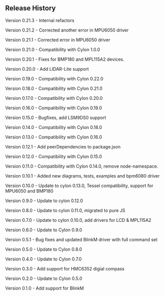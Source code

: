## Release History

Version 0.21.3 - Internal refactors

Version 0.21.2 - Corrected another error in MPU6050 driver

Version 0.21.1 - Corrected error in MPU6050 driver

Version 0.21.0 - Compatibility with Cylon 1.0.0

Version 0.20.1 - Fixes for BMP180 and MPL115A2 devices.

Version 0.20.0 - Add LIDAR-Lite support

Version 0.19.0 - Compatibility with Cylon 0.22.0

Version 0.18.0 - Compatibility with Cylon 0.21.0

Version 0.17.0 - Compatibility with Cylon 0.20.0

Version 0.16.0 - Compatibility with Cylon 0.19.0

Version 0.15.0 - Bugfixes, add LSM9DS0 support

Version 0.14.0 - Compatibility with Cylon 0.18.0

Version 0.13.0 - Compatibility with Cylon 0.16.0

Version 0.12.1 - Add peerDependencies to package.json

Version 0.12.0 - Compatibility with Cylon 0.15.0

Version 0.11.0 - Compatibility with Cylon 0.14.0, remove node-namespace.

Version 0.10.1 - Added new diagrams, tests, examples and bpm6080 driver

Version 0.10.0 - Update to cylon 0.13.0, Tessel compatibility, support for MPU6050 and BMP180

Version 0.9.0 - Update to cylon 0.12.0

Version 0.8.0 - Update to cylon 0.11.0, migrated to pure JS

Version 0.7.0 - Update to cylon 0.10.0, add drivers for LCD & MPL115A2

Version 0.6.0 - Update to Cylon 0.9.0

Version 0.5.1 - Bug fixes and updated BlinkM driver with full command set

Version 0.5.0 - Update to Cylon 0.8.0

Version 0.4.0 - Update to Cylon 0.7.0

Version 0.3.0 - Add support for HMC6352 digial compass

Version 0.2.0 - Update to Cylon 0.5.0

Version 0.1.0 - Add support for BlinkM
